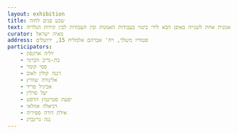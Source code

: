 ```yaml
---
layout: exhibition
title: שבע פנים לחוה
text: התערוכה ׳שבע פנים לחוה׳ מציגה עבודת חלל משותפת הדנה בניגוד שבין תפקידיה המסורתיים של האישה לבין ההחלטה להיות אמנית. ניגודיות זו מרכזית בחייהן כנשים דתיות ומשמש כגורם מאחד לקבוצת האמניות הפועלות ב-׳סטודיו משלך׳. חלל התצוגה הוגדר מחדש בהיווצרות חללים משניים בין משטחי הבדים הגדולים והקירות. האמניות יצרו על המצעים המשותפים מתוך מחשבה על היצירות המתפתחות סביב עבודתן. יחסי הקרבה יצרו ריבוי שכבות המגדירות את יחסי הקרבה והריחוק בין אמנית אחת לשנייה באופן הבא לידי ביטוי בעבודות האמנות ובין העבודות לבין קירות הגלריה.
curator: מאיה ישראל
address: סטודיו משלך, רח' אברהם אלמליח 15, ירושלים
participators:
    - יוליה ארונסון
    - בת-נדיב הכרמי
    - פסי קומר
    - רננה קולין לאוב
    - אלינורה שוורץ
    - אביגיל פריד
    - יעל סרלין
    - יפעת סטיינמץ הרסט
    - דניאלה אזולאי
    - אילת דורה ספיריה
    - נגה גרינברג
---
```

